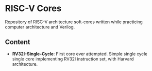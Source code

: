 # RISC-V Cores

Repository of RISC-V architecture soft-cores written while practicing computer architecture and Verilog.

## Content

 * **RV32I-Single-Cycle**: First core ever attempted. Simple single cycle single core implementing RV32I instruction set, with Harvard architecture.
